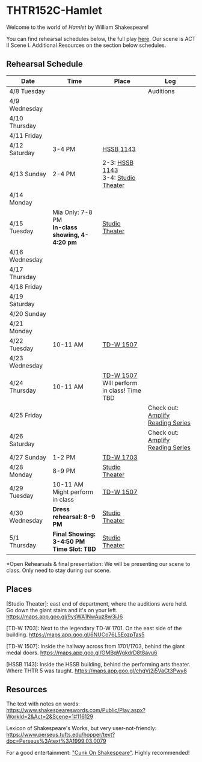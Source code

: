 # THTR152C-Hamlet

Welcome to the world of _Hamlet_ by William Shakespeare!

You can find rehearsal schedules below, the full play [here](https://folger-main-site-assets.s3.amazonaws.com/uploads/2022/11/hamlet_PDF_FolgerShakespeare.pdf). Our scene is ACT II Scene I. Additional Resources on the section below schedules.

## Rehearsal Schedule

| Date           | Time   | Place  | Log       |
|----------------|--------|--------|-----------|
| 4/8 Tuesday    |        |        | Auditions |
| 4/9 Wednesday  |        |        |           |
| 4/10 Thursday  |        |        |           |
| 4/11 Friday    |        |        |           |
| 4/12 Saturday  | 3-4 PM | [HSSB 1143](#1143) |           |
| 4/13 Sunday    | 2-4 PM | 2-3: [HSSB 1143](#1143) <br> 3-4: [Studio Theater](#Studio) |           |
| 4/14 Monday    |        |        |           |
| 4/15 Tuesday   | Mia Only: 7-8 PM <br> **In-class showing, 4-4:20 pm** | [Studio Theater](#Studio) |           |
| 4/16 Wednesday |        |        |           |
| 4/17 Thursday  |        |        |           |
| 4/18 Friday    |        |        |           |
| 4/19 Saturday  |        |        |           |
| 4/20 Sunday    |        |        |           |
| 4/21 Monday    |        |        |           |
| 4/22 Tuesday   | 10-11 AM | [TD-W 1507](#1507)  |           |
| 4/23 Wednesday |        |        |           |
| 4/24 Thursday  | 10-11 AM | [TD-W 1507](#1507) <br> WIll perform in class! Time TBD |           |
| 4/25 Friday    |        |        | Check out: [Amplify Reading Series] |
| 4/26 Saturday  |        |        | Check out: [Amplify Reading Series] |
| 4/27 Sunday    | 1-2 PM | [TD-W 1703](#1703) |  |
| 4/28 Monday    | 8-9 PM | [Studio Theater](#Studio) |           |
| 4/29 Tuesday   | 10-11 AM <br> Might perform in class | [TD-W 1507](#1507) |           |
| 4/30 Wednesday | **Dress rehearsal: 8-9 PM** | [Studio Theater](#Studio) |           |
| 5/1 Thursday   | **Final Showing: 3-4:50 PM <br> Time Slot: TBD** | [Studio Theater](#Studio) |           |




*Open Rehearsals & final presentation: We will be presenting our scene to class. Only need to stay during our scene.


## Places
[Studio Theater]: east end of department, where the auditions were held. Go down the giant stairs and it's on your left. <a name="Studio"></a> https://maps.app.goo.gl/9ysWA1NwAuz8w3iJ6

<a name="1703">[TD-W 1703]: Next to the legendary TD-W 1701. On the east side of the building. https://maps.app.goo.gl/6NUCo76L5EozpTas5

<a name="1507">[TD-W 1507]: Inside the hallway across from 1701/1703, behind the giant medal doors. https://maps.app.goo.gl/GMBqWgkdrD8t8avu6

<a name="1143">[HSSB 1143]: Inside the HSSB building, behind the performing arts theater. Where THTR 5 was taught. https://maps.app.goo.gl/chgVj2j5VaCt3Pwy8

[Amplify Reading Series]: https://www.instagram.com/p/DIRig0pPMcB/?utm_source=ig_web_copy_link&igsh=MzRlODBiNWFlZA==

## Resources

The text with notes on words: https://www.shakespeareswords.com/Public/Play.aspx?WorkId=2&Act=2&Scene=1#116129

Lexicon of Shakespeare's Works, but very user-not-friendly: https://www.perseus.tufts.edu/hopper/text?doc=Perseus%3Atext%3A1999.03.0079

For a good entertainment: ["Cunk On Shakespeare"](https://youtu.be/9YeCpHoy9EQ?si=TSgYjB-F_lQAcnEu). Highly recommended!
